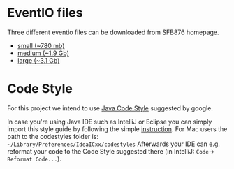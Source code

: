 # EventIO files #

Three different eventio files can be downloaded from SFB876 homepage.

* [small (~780 mb)](http://sfb876.tu-dortmund.de/auto?self=$eg7ezym8sg)
* [medium (~1.9 Gb)](http://sfb876.tu-dortmund.de/auto?self=$eg7fcd8vsw)
* [large (~3.1 Gb)](http://sfb876.tu-dortmund.de/auto?self=$eg7gpm8000)

# Code Style #

For this project we intend to use [Java Code Style](https://google-styleguide.googlecode.com/svn/trunk/javaguide.html) suggested by google.

In case you're using Java IDE such as IntelliJ or Eclipse you can simply import this style guide by following the simple [instruction](https://github.com/HPI-Information-Systems/Metanome/wiki/Installing-the-google-styleguide-settings-in-intellij-and-eclipse).
For Mac users the path to the codestyles folder is: ```~/Library/Preferences/IdeaICxx/codestyles```
Afterwards your IDE can e.g. reformat your code to the Code Style suggested there (in IntelliJ: ```Code```-> ```Reformat Code...```).